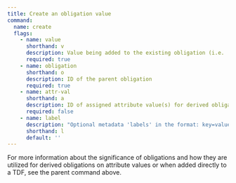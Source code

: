 ```yaml
---
title: Create an obligation value
command:
  name: create
  flags:
    - name: value
      shorthand: v
      description: Value being added to the existing obligation (i.e. 'watermark')
      required: true
    - name: obligation
      shorthand: o
      description: ID of the parent obligation
      required: true
    - name: attr-val
      shorthand: a
      description: ID of assigned attribute value(s) for derived obligations
      required: false
    - name: label
      description: "Optional metadata 'labels' in the format: key=value"
      shorthand: l
      default: ''
---
```


For more information about the significance of obligations and how they are utilized for derived obligations on attribute values
or when added directly to a TDF, see the parent command above.
